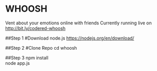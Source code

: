 # WHOOSH
Vent about your emotions online with friends
Currently running live on http://bit.ly/codered-whoosh

##Step 1
#Download node.js
https://nodejs.org/en/download/

##Step 2
#Clone Repo
cd whoosh

##Step 3
npm install <br />
node app.js